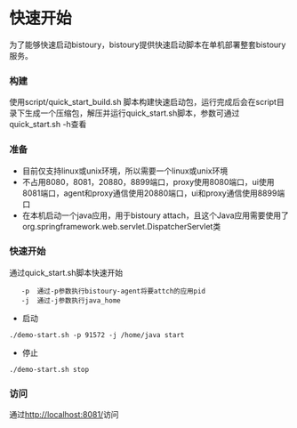 # 快速开始

为了能够快速启动bistoury，bistoury提供快速启动脚本在单机部署整套bistoury服务。

 ### 构建

使用script/quick_start_build.sh 脚本构建快速启动包，运行完成后会在script目录下生成一个压缩包，解压并运行quick_start.sh脚本，参数可通过quick_start.sh -h查看
 
 ### 准备
- 目前仅支持linux或unix环境，所以需要一个linux或unix环境
- 不占用8080，8081，20880，8899端口，proxy使用8080端口，ui使用8081端口，agent和proxy通信使用20880端口，ui和proxy通信使用8899端口
- 在本机启动一个java应用，用于bistoury attach，且这个Java应用需要使用了org.springframework.web.servlet.DispatcherServlet类

 ### 快速开始

 通过quick_start.sh脚本快速开始
```sell
   -p  通过-p参数执行bistoury-agent将要attch的应用pid
   -j  通过-j参数执行java_home
```

 - 启动

```jshelllanguage
./demo-start.sh -p 91572 -j /home/java start
```
- 停止

 ```jshelllanguage
./demo-start.sh stop
```

 ### 访问
通过[http://localhost:8081/](http://localhost:8081/)访问